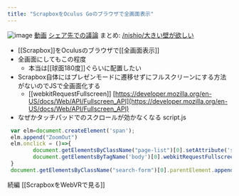 ```yaml
---
title: "ScrapboxをOculus Goのブラウザで全画面表示"
---
```


![image](https://gyazo.com/cc5ddd452d0bb457c94b1a47a6e40111/thumb/1000)
[動画](https://www.facebook.com/nishiohirokazu/videos/10215545450485911/?notif_id=1528744657189025&notif_t=feedback_reaction_generic) [シェア先での議論](https://www.facebook.com/ohkubo.kohei/posts/10155752048016476) まとめ: [/nishio/大きい壁が欲しい](https://scrapbox.io/nishio/大きい壁が欲しい)

- [[Scrapbox]]をOculusのブラウザで[[全画面表示]]
- 全画面にしてもこの程度
    - 本当は[[球面180度]]ぐらいに配置したい
- Scrapbox自体にはプレゼンモードに遷移せずにフルスクリーンにする方法がないのでJSで全画面化する
    - [[webkitRequestFullscreen]] [https://developer.mozilla.org/en-US/docs/Web/API/Fullscreen_API](https://developer.mozilla.org/en-US/docs/Web/API/Fullscreen_API)
- なぜかタッチパッドでのスクロールが効かなくなる
script.js

```javascript
 var elm=document.createElement('span');
 elm.append("ZoomOut")
 elm.onclick = ()=>{
   		document.getElementsByClassName("page-list")[0].setAttribute('style', 'zoom: 0.5')
     	document.getElementsByTagName('body')[0].webkitRequestFullscreen()
 }
 document.getElementsByClassName("search-form")[0].parentElement.append(elm) 
```


続編 [[ScrapboxをWebVRで見る]]
